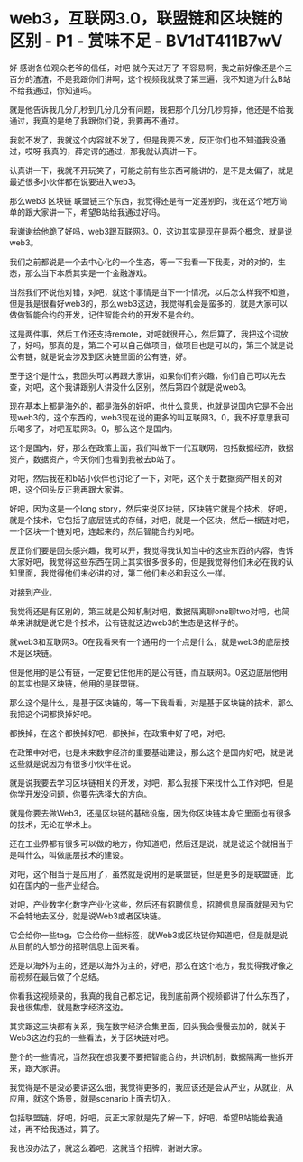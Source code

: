 # web3，互联网3.0，联盟链和区块链的区别 - P1 - 赏味不足 - BV1dT411B7wV

好 感谢各位观众老爷的信任，对吧 就今天过万了 不容易啊，我之前好像还是个三百分的渣渣，不是我跟你们讲啊，这个视频我就录了第三遍，我不知道为什么B站不给我通过，你知道吗。

就是他告诉我几分几秒到几分几分有问题，我把那个几分几秒剪掉，他还是不给我通过，我真的是绝了我跟你们说，我要再不通过。



我就不发了，我就这个内容就不发了，但是我要不发，反正你们也不知道我没通过，哎呀 我真的，薛定谔的通过，那我就认真讲一下。



认真讲一下，我就不开玩笑了，可能之前有些东西可能讲的，是不是太偏了，就是最近很多小伙伴都在说要进入web3。



那么web3 区块链 联盟链三个东西，我觉得还是有一定差别的，我在这个地方简单的跟大家讲一下，希望B站给我通过好吗。



我谢谢给他跪了好吗，web3跟互联网3。0，这边其实是现在是两个概念，就是说web3。

我们之前都说是一个去中心化的一个生态，等一下我看一下我麦，对的对的，生态，那么当下本质其实是一个金融游戏。



当然我们不说他对错，对吧，就这个事情是当下一个情况，以后怎么样我不知道，但是我是很看好web3的，那么web3这边，我觉得机会是蛮多的，就是大家可以做做智能合约的开发，记住智能合约的开发不是合约。

这是两件事，然后工作还支持remote，对吧就很开心，然后算了，我把这个词放了，好吗，那真的是，第二个可以自己做项目，做项目也是可以的，第三个就是说公有链，就是说会涉及到区块链里面的公有链，好。

至于这个是什么，我回头可以再跟大家讲，如果你们有兴趣，你们自己可以先去查，对吧，这个我讲跟别人讲没什么区别，然后第四个就是说web3。



现在基本上都是海外的，都是海外的好吧，也什么意思，也就是说国内它是不会出现web3的，这个东西的，web3现在说的更多的叫互联网3。0，我不好意思我可乐喝多了，对吧互联网3。0，那么这个是国内。

这个是国内，好，那么在政策上面，我们叫做下一代互联网，包括数据经济，数据资产，数据资产，今天你们也看到我被去b站了。



对吧，然后我在和b站小伙伴也讨论了一下，对吧，这个关于数据资产相关的对吧，这个回头反正我再跟大家讲。

好吧，因为这是一个long story，然后来说区块链，区块链它就是个技术，好吧，就是个技术，它包括了底层链式的存储，对吧，就是一个区块，然后一根链对吧，一个区块一个链对吧，连起来的，然后智能合约对吧。

反正你们要是回头感兴趣，我可以开，我觉得我认知当中的这些东西的内容，告诉大家好吧，我觉得这些东西在网上其实很多很多的，但是我觉得他们未必在我的认知里面，我觉得他们未必讲的对，第二他们未必和我这么一样。

对接到产业。

我觉得还是有区别的，第三就是公知机制对吧，数据隔离聊one聊two对吧，也简单来讲就是说它是个技术，公有链就这边web3的生态是这样子的。



就web3和互联网3。0在我看来有一个通用的一个点是什么，就是web3的底层技术是区块链。

但是他用的是公有链，一定要记住他用的是公有链，而互联网3。0这边底层他用的其实也是区块链，他用的是联盟链。



那么这个是什么，是基于区块链的，等一下我看看，对是基于区块链的技术，那么我把这个词都换掉好吧。

都换掉，在这个都换掉好吧，都换掉，在政策中好了吧，对吧。

在政策中对吧，也是未来数字经济的重要基础建设，那么这个是国内好吧，就是说这些就是说因为有很多小伙伴在说。



就是说我要去学习区块链相关的开发，对吧，那么我接下来找什么工作对吧，但是你学开发没问题，你要先选择大的方向。



就是你要去做Web3，还是区块链的基础设施，因为你区块链本身它里面也有很多的技术，无论在学术上。

还在工业界都有很多可以做的地方，你知道吧，然后还是说，就是说这个就相当于是叫什么，叫做底层技术的建设。



对吧，这个相当于是应用了，虽然就是说用的是联盟链，但是更多的是联盟链，比如在国内的一些产业结合。

对吧，产业数字化数字产业化这些，然后还有招聘信息，招聘信息层面就是因为它不会特地去区分，就是说Web3或者区块链。



它会给你一些tag，它会给你一些标签，就Web3或区块链你知道吧，但是就是说从目前的大部分的招聘信息上面来看。



还是以海外为主的，还是以海外为主的，好吧，那么在这个地方，我觉得我好像之前视频在最后做了个总结。

你看我这视频录的，我真的我自己都忘记，我到底前两个视频都讲了什么东西了，我也很焦虑，就是数字经济这边。



其实跟这三块都有关系，我在数字经济合集里面，回头我会慢慢去加的，就关于Web3这边的我的一些看法，关于区块链对吧。



整个的一些情况，当然我在想我要不要把智能合约，共识机制，数据隔离一些拆开来，跟大家讲。

我觉得是不是没必要讲这么细，我觉得更多的，我应该还是会从产业，从就业，从应用，就这个场景，就是scenario上面去切入。



包括联盟链，好吧，好吧，反正大家就是先了解一下，好吧，希望B站能给我通过，再不给我通过，算了。

我也没办法了，就这么着吧，这就当个招牌，谢谢大家。